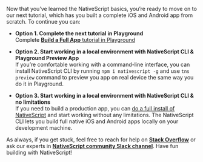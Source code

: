 Now that you’ve learned the NativeScript basics, you’re ready to move on to our next tutorial, which has you built a complete iOS and Android app from scratch. To continue you can:

* **Option 1. Complete the next tutorial in Playground**  
Complete <a id="btn-next-tutorial" href="/?template=groceries-ng&tutorial=groceries-ng"><strong>Build a Full App</strong>&nbsp;tutorial in Playground</a>

* **Option 2. Start working in a local environment with NativeScript CLI & Playground Preview App**  
If you’re comfortable working with a command-line interface, you can install NativeScript CLI by running `npm i nativescript -g` and use `tns preview` command to preview you app on real device the same way you do it in Playground. 

* **Option 3. Start working in a local environment with NativeScript CLI & no limitations**  
If you need to build a production app, you can [do a full install of NativeScript](https://docs.nativescript.org/angular/start/quick-setup) and start working without any limitations. The NativeScript CLI lets you build full native iOS and Android apps locally on your development machine.

As always, if you get stuck, feel free to reach for help on [**Stack Overflow**](https://stackoverflow.com/questions/tagged/nativescript) or ask our experts in [**NativeScript community Slack channel**](http://developer.telerik.com/wp-login.php?action=slack-invitation). Have fun building with NativeScript!

